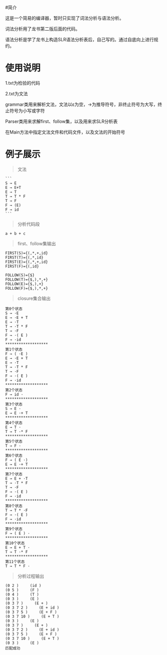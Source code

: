 #简介

这是一个简易的编译器，暂时只实现了词法分析与语法分析。

词法分析用了龙书第二版后面的代码。

语法分析是学了龙书上构造SLR语法分析表后，自己写的。通过自底向上进行规约。

# 使用说明

1.txt为检验的代码

2.txt为文法

grammar类用来解析文法，文法以ε为空，→为推导符号，非终止符号为大写，终止符号为小写或字符

Parser类用来求解first、follow集，以及用来求SLR分析表

在Main方法中指定文法文件和代码文件，以及文法的开始符号

# 例子展示

>  文法

    ```
    S → E  
    E → E+T
    E → T
    T → T * F
    T → F
    F → (E)
    F → id
    ```
    
> 分析代码段
```
a + b + c
```

> first、follow集输出
```
FIRST(S)={(,*,+,id}
FIRST(T)={(,*,id}
FIRST(E)={(,*,+,id}
FIRST(F)={(,id}

FOLLOW(S)={$}
FOLLOW(T)={$,),*,+}
FOLLOW(E)={$,),+}
FOLLOW(F)={$,),*,+}
```

> closure集合输出
```
第0个状态
S → ·E 
E → ·E + T 
E → ·T 
T → ·T * F 
T → ·F 
F → ·( E ) 
F → ·id 
*******************
第1个状态
F → ( ·E ) 
E → ·E + T 
E → ·T 
T → ·T * F 
T → ·F 
F → ·( E ) 
F → ·id 
*******************
第2个状态
F → id ·
*******************
第3个状态
S → E ·
E → E ·+ T 
*******************
第4个状态
E → T ·
T → T ·* F 
*******************
第5个状态
T → F ·
*******************
第6个状态
F → ( E ·) 
E → E ·+ T 
*******************
第7个状态
E → E + ·T 
T → ·T * F 
T → ·F 
F → ·( E ) 
F → ·id 
*******************
第8个状态
T → T * ·F 
F → ·( E ) 
F → ·id 
*******************
第9个状态
F → ( E ) ·
*******************
第10个状态
E → E + T ·
T → T ·* F 
*******************
第11个状态
T → T * F ·
```
> 分析过程输出
```
(0 2 )     (id )
(0 5 )     (F )
(0 4 )     (T )
(0 3 )     (E )
(0 3 7 )     (E + )
(0 3 7 2 )     (E + id )
(0 3 7 5 )     (E + F )
(0 3 7 10 )     (E + T )
(0 3 )     (E )
(0 3 7 )     (E + )
(0 3 7 2 )     (E + id )
(0 3 7 5 )     (E + F )
(0 3 7 10 )     (E + T )
(0 3 )     (E )
匹配成功
```

